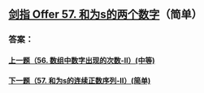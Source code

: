 ## [剑指 Offer 57. 和为s的两个数字](https://leetcode-cn.com/problems/merge-two-sorted-lists/)（简单）





### 答案：



#### [上一题（56. 数组中数字出现的次数-II）(中等)](https://github.com/sdwwld/leetCode/blob/master/src/main/java/com/wld/java/offer/剑指Offer56-II.md)

#### [下一题（57. 和为s的连续正数序列-II）(简单)](https://github.com/sdwwld/leetCode/blob/master/src/main/java/com/wld/java/offer/剑指Offer57-II.md)